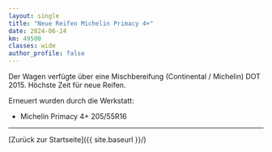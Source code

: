 ```yaml
---
layout: single
title: "Neue Reifen Michelin Primacy 4+"
date: 2024-06-24
km: 49500
classes: wide
author_profile: false
---
```


Der Wagen verfügte über eine Mischbereifung (Continental / Michelin) DOT 2015. Höchste Zeit für neue Reifen.

Erneuert wurden durch die Werkstatt:

- Michelin Primacy 4+ 205/55R16

---

[Zurück zur Startseite]({{ site.baseurl }}/)
